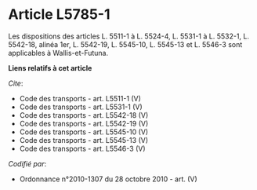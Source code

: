 # Article L5785-1

Les dispositions des articles L. 5511-1 à L. 5524-4, L. 5531-1 à L. 5532-1, L. 5542-18, alinéa 1er, L. 5542-19, 
L. 5545-10, L. 5545-13 et L. 5546-3 sont applicables à Wallis-et-Futuna.

**Liens relatifs à cet article**

_Cite_:

  - Code des transports - art. L5511-1 (V)
  - Code des transports - art. L5531-1 (V)
  - Code des transports - art. L5542-18 (V)
  - Code des transports - art. L5542-19 (V)
  - Code des transports - art. L5545-10 (V)
  - Code des transports - art. L5545-13 (V)
  - Code des transports - art. L5546-3 (V)

_Codifié par_:

  - Ordonnance n°2010-1307 du 28 octobre 2010 - art. (V)
